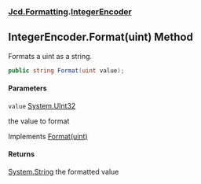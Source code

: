 ### [Jcd.Formatting](Jcd.Formatting.md 'Jcd.Formatting').[IntegerEncoder](Jcd.Formatting.IntegerEncoder.md 'Jcd.Formatting.IntegerEncoder')

## IntegerEncoder.Format(uint) Method

Formats a uint as a string.

```csharp
public string Format(uint value);
```
#### Parameters

<a name='Jcd.Formatting.IntegerEncoder.Format(uint).value'></a>

`value` [System.UInt32](https://docs.microsoft.com/en-us/dotnet/api/System.UInt32 'System.UInt32')

the value to format

Implements [Format(uint)](Jcd.Formatting.IIntegerFormatter.Format(uint).md 'Jcd.Formatting.IIntegerFormatter.Format(uint)')

#### Returns
[System.String](https://docs.microsoft.com/en-us/dotnet/api/System.String 'System.String')
the formatted value